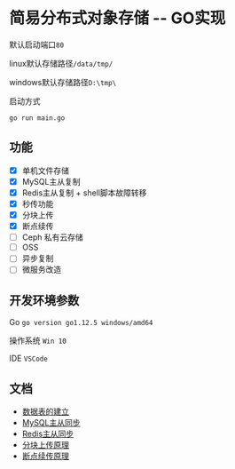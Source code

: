 # 简易分布式对象存储 -- GO实现

默认启动端口`80`

linux默认存储路径`/data/tmp/`

windows默认存储路径`D:\tmp\`

启动方式

```
go run main.go
```

## 功能
- [x] 单机文件存储
- [x] MySQL主从复制
- [x] Redis主从复制 + shell脚本故障转移
- [x] 秒传功能
- [x] 分块上传
- [x] 断点续传
- [ ] Ceph 私有云存储
- [ ] OSS
- [ ] 异步复制 
- [ ] 微服务改造
## 开发环境参数
Go `go version go1.12.5 windows/amd64`
 
操作系统 `Win 10`

IDE `VSCode`

## 文档
- [数据表的建立](./doc/table.sql)
- [MySQL主从同步](./doc/MySQL.md)
- [Redis主从同步](./doc/Redis.md)
- [分块上传原理](./doc/multiPartFileUpload.md)
- [断点续传原理](./doc/BreakpointContinualTransfer.md)